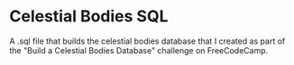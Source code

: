 # Celestial Bodies SQL
A .sql file that builds the celestial bodies database that I created as part of the "Build a Celestial Bodies Database" challenge on FreeCodeCamp.
